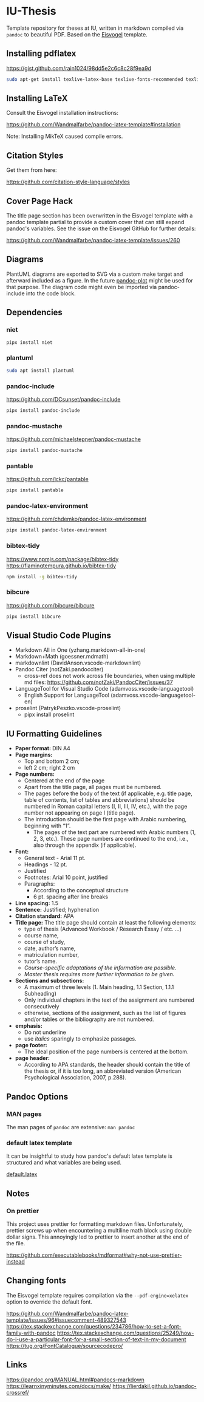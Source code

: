 # IU-Thesis

Template repository for theses at IU, written in markdown compiled via `pandoc` to beautiful PDF.
Based on the [Eisvogel](https://github.com/Wandmalfarbe/pandoc-latex-template) template.

## Installing pdflatex

<https://gist.github.com/rain1024/98dd5e2c6c8c28f9ea9d>

```sh
sudo apt-get install texlive-latex-base texlive-fonts-recommended texlive-fonts-extra texlive-latex-extra
```

## Installing LaTeX

Consult the Eisvogel installation instructions:

<https://github.com/Wandmalfarbe/pandoc-latex-template#installation>

Note: Installing MikTeX caused compile errors.

## Citation Styles

Get them from here:

<https://github.com/citation-style-language/styles>

## Cover Page Hack

The title page section has been overwritten in the Eisvogel template with a
pandoc template partial to provide a custom cover that can still
expand pandoc's variables. See the issue on the Eisvogel GitHub for further details:

<https://github.com/Wandmalfarbe/pandoc-latex-template/issues/260>

## Diagrams

PlantUML diagrams are exported to SVG via a custom make target and
afterward included as a figure. In the future
[pandoc-plot](https://github.com/LaurentRDC/pandoc-plot) might be used for that
purpose. The diagram code might even be imported via pandoc-include into the
code block.

## Dependencies

### niet

```sh
pipx install niet
```

### plantuml

```sh
sudo apt install plantuml
```

### pandoc-include

<https://github.com/DCsunset/pandoc-include>

```sh
pipx install pandoc-include
```

### pandoc-mustache

<https://github.com/michaelstepner/pandoc-mustache>

```sh
pipx install pandoc-mustache
```

### pantable

<https://github.com/ickc/pantable>

```sh
pipx install pantable
```

### pandoc-latex-environment

<https://github.com/chdemko/pandoc-latex-environment>

```sh
pipx install pandoc-latex-environment
```

### bibtex-tidy

<https://www.npmjs.com/package/bibtex-tidy>
<https://flamingtempura.github.io/bibtex-tidy>

```sh
npm install -g bibtex-tidy
```

### bibcure

<https://github.com/bibcure/bibcure>

```sh
pipx install bibcure
```

## Visual Studio Code Plugins

- Markdown All in One (yzhang.markdown-all-in-one)
- Markdown+Math (goessner.mdmath)
- markdownlint (DavidAnson.vscode-markdownlint)
- Pandoc Citer (notZaki.pandocciter)
  - cross-ref does not work across file boundaries, when using multiple md
    files: <https://github.com/notZaki/PandocCiter/issues/37>
- LanguageTool for Visual Studio Code (adamvoss.vscode-languagetool)
  - English Support for LanguageTool (adamvoss.vscode-languagetool-en)
- proselint (PatrykPeszko.vscode-proselint)
  - pipx install proselint

## IU Formatting Guidelines

- **Paper format:** DIN A4
- **Page margins:**
  - Top and bottom 2 cm;
  - left 2 cm; right 2 cm
- **Page numbers:**
  - Centered at the end of the page
  - Apart from the title page, all pages must be numbered.
  - The pages before the body of the text (if applicable, e.g. title page, table
    of contents, list of tables and abbreviations) should be numbered in Roman
    capital letters (I, II, III, IV, etc.), with the page number not appearing
    on page I (title page).
  - The introduction should be the first page with Arabic numbering, beginning
    with “1”.
    - The pages of the text part are numbered with Arabic numbers (1, 2, 3,
      etc.). These page numbers are continued to the end, i.e., also through the
      appendix (if applicable).
- **Font:**
  - General text - Arial 11 pt.
  - Headings - 12 pt.
  - Justified
  - Footnotes: Arial 10 point, justified
  - Paragraphs:
    - According to the conceptual structure
    - 6 pt. spacing after line breaks
- **Line spacing:** 1.5
- **Sentence:** Justified; hyphenation
- **Citation standard:** APA
- **Title page:** The title page should contain at least the following elements:
  - type of thesis (Advanced Workbook / Research Essay / etc. ...)
  - course name,
  - course of study,
  - date, author’s name,
  - matriculation number,
  - tutor’s name.
  - _Course-specific adaptations of the information are possible._
  - _Master thesis requires more further information to be given._
- **Sections and subsections:**
  - A maximum of three levels (1. Main heading, 1.1 Section, 1.1.1 Subheading)
  - Only individual chapters in the text of the assignment are numbered
    consecutively
  - otherwise, sections of the assignment, such as the list of figures and/or
    tables or the bibliography are not numbered.
- **emphasis:**
  - Do not underline
  - use _italics_ sparingly to emphasize passages.
- **page footer:**
  - The ideal position of the page numbers is centered at the bottom.
- **page header:**
  - According to APA standards, the header should contain the title of the
    thesis or, if it is too long, an abbreviated version (American Psychological
    Association, 2007, p.288).

## Pandoc Options

### MAN pages

The man pages of `pandoc` are extensive: `man pandoc`

### default latex template

It can be insightful to study how pandoc's default latex template is structured
and what variables are being used.

[default.latex](https://github.com/jgm/pandoc-templates/blob/master/default.latex)

## Notes

### On prettier

This project uses prettier for formatting markdown files. Unfortunately,
prettier screws up when encountering a multiline math block using double dollar
signs. This annoyingly led to prettier to insert another at the end of the file.

<https://github.com/executablebooks/mdformat#why-not-use-prettier-instead>

## Changing fonts

The Eisvogel template requires compilation via the `--pdf-engine=xelatex`
option to override the default font.

<https://github.com/Wandmalfarbe/pandoc-latex-template/issues/96#issuecomment-489327543>
<https://tex.stackexchange.com/questions/234786/how-to-set-a-font-family-with-pandoc>
<https://tex.stackexchange.com/questions/25249/how-do-i-use-a-particular-font-for-a-small-section-of-text-in-my-document>
<https://tug.org/FontCatalogue/sourcecodepro/>

## Links

<https://pandoc.org/MANUAL.html#pandocs-markdown>
<https://learnxinyminutes.com/docs/make/>
<https://lierdakil.github.io/pandoc-crossref/>
